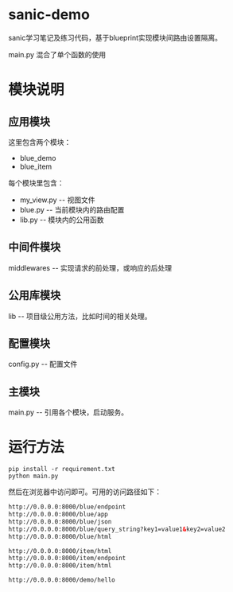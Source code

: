 # sanic-demo
sanic学习笔记及练习代码，基于blueprint实现模块间路由设置隔离。

main.py 混合了单个函数的使用

# 模块说明

## 应用模块
这里包含两个模块：
* blue_demo 
* blue_item

每个模块里包含：
* my_view.py -- 视图文件
* blue.py -- 当前模块内的路由配置
* lib.py -- 模块内的公用函数

## 中间件模块
middlewares -- 实现请求的前处理，或响应的后处理

## 公用库模块
lib -- 项目级公用方法，比如时间的相关处理。

## 配置模块
config.py -- 配置文件 

## 主模块

main.py -- 引用各个模块，启动服务。


# 运行方法

```shell script
pip install -r requirement.txt
python main.py
```

然后在浏览器中访问即可。可用的访问路径如下：

```html
http://0.0.0.0:8000/blue/endpoint
http://0.0.0.0:8000/blue/app
http://0.0.0.0:8000/blue/json
http://0.0.0.0:8000/blue/query_string?key1=value1&key2=value2
http://0.0.0.0:8000/blue/html

http://0.0.0.0:8000/item/html
http://0.0.0.0:8000/item/endpoint
http://0.0.0.0:8000/item/html

http://0.0.0.0:8000/demo/hello 
```
